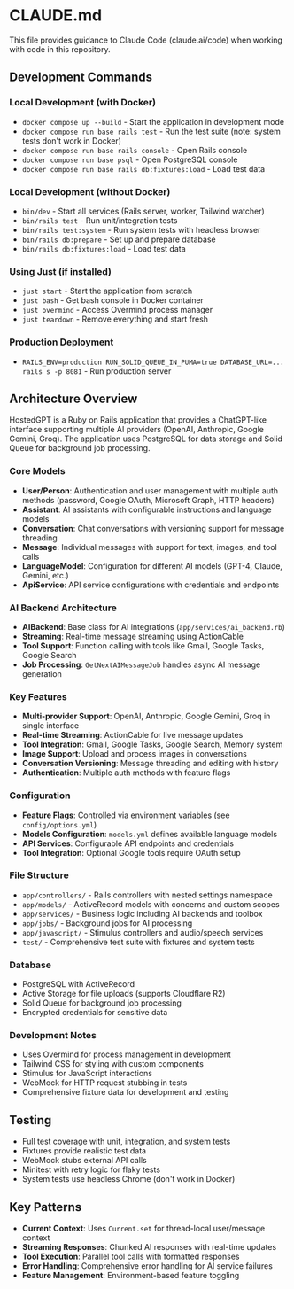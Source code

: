 # CLAUDE.md

This file provides guidance to Claude Code (claude.ai/code) when working with code in this repository.

## Development Commands

### Local Development (with Docker)
- `docker compose up --build` - Start the application in development mode
- `docker compose run base rails test` - Run the test suite (note: system tests don't work in Docker)
- `docker compose run base rails console` - Open Rails console
- `docker compose run base psql` - Open PostgreSQL console
- `docker compose run base rails db:fixtures:load` - Load test data

### Local Development (without Docker)
- `bin/dev` - Start all services (Rails server, worker, Tailwind watcher)
- `bin/rails test` - Run unit/integration tests
- `bin/rails test:system` - Run system tests with headless browser
- `bin/rails db:prepare` - Set up and prepare database
- `bin/rails db:fixtures:load` - Load test data

### Using Just (if installed)
- `just start` - Start the application from scratch
- `just bash` - Get bash console in Docker container
- `just overmind` - Access Overmind process manager
- `just teardown` - Remove everything and start fresh

### Production Deployment
- `RAILS_ENV=production RUN_SOLID_QUEUE_IN_PUMA=true DATABASE_URL=... rails s -p 8081` - Run production server

## Architecture Overview

HostedGPT is a Ruby on Rails application that provides a ChatGPT-like interface supporting multiple AI providers (OpenAI, Anthropic, Google Gemini, Groq). The application uses PostgreSQL for data storage and Solid Queue for background job processing.

### Core Models
- **User/Person**: Authentication and user management with multiple auth methods (password, Google OAuth, Microsoft Graph, HTTP headers)
- **Assistant**: AI assistants with configurable instructions and language models
- **Conversation**: Chat conversations with versioning support for message threading
- **Message**: Individual messages with support for text, images, and tool calls
- **LanguageModel**: Configuration for different AI models (GPT-4, Claude, Gemini, etc.)
- **ApiService**: API service configurations with credentials and endpoints

### AI Backend Architecture
- **AIBackend**: Base class for AI integrations (`app/services/ai_backend.rb`)
- **Streaming**: Real-time message streaming using ActionCable
- **Tool Support**: Function calling with tools like Gmail, Google Tasks, Google Search
- **Job Processing**: `GetNextAIMessageJob` handles async AI message generation

### Key Features
- **Multi-provider Support**: OpenAI, Anthropic, Google Gemini, Groq in single interface
- **Real-time Streaming**: ActionCable for live message updates
- **Tool Integration**: Gmail, Google Tasks, Google Search, Memory system
- **Image Support**: Upload and process images in conversations
- **Conversation Versioning**: Message threading and editing with history
- **Authentication**: Multiple auth methods with feature flags

### Configuration
- **Feature Flags**: Controlled via environment variables (see `config/options.yml`)
- **Models Configuration**: `models.yml` defines available language models
- **API Services**: Configurable API endpoints and credentials
- **Tool Integration**: Optional Google tools require OAuth setup

### File Structure
- `app/controllers/` - Rails controllers with nested settings namespace
- `app/models/` - ActiveRecord models with concerns and custom scopes
- `app/services/` - Business logic including AI backends and toolbox
- `app/jobs/` - Background jobs for AI processing
- `app/javascript/` - Stimulus controllers and audio/speech services
- `test/` - Comprehensive test suite with fixtures and system tests

### Database
- PostgreSQL with ActiveRecord
- Active Storage for file uploads (supports Cloudflare R2)
- Solid Queue for background job processing
- Encrypted credentials for sensitive data

### Development Notes
- Uses Overmind for process management in development
- Tailwind CSS for styling with custom components
- Stimulus for JavaScript interactions
- WebMock for HTTP request stubbing in tests
- Comprehensive fixture data for development and testing

## Testing
- Full test coverage with unit, integration, and system tests
- Fixtures provide realistic test data
- WebMock stubs external API calls
- Minitest with retry logic for flaky tests
- System tests use headless Chrome (don't work in Docker)

## Key Patterns
- **Current Context**: Uses `Current.set` for thread-local user/message context
- **Streaming Responses**: Chunked AI responses with real-time updates
- **Tool Execution**: Parallel tool calls with formatted responses
- **Error Handling**: Comprehensive error handling for AI service failures
- **Feature Management**: Environment-based feature toggling